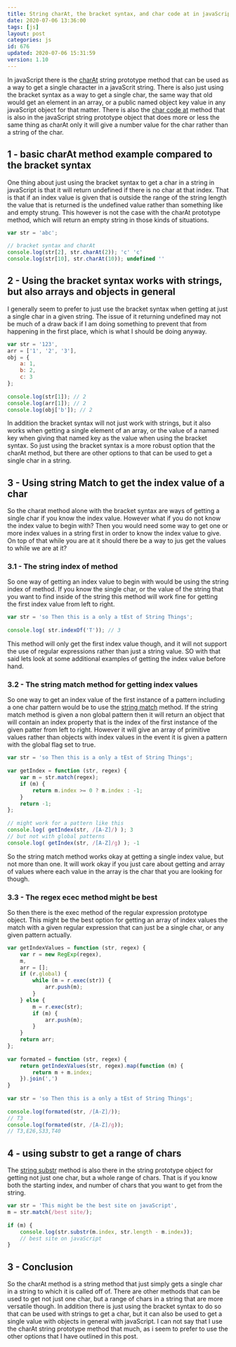 ```yaml
---
title: String charAt, the bracket syntax, and char code at in javaScript
date: 2020-07-06 13:36:00
tags: [js]
layout: post
categories: js
id: 676
updated: 2020-07-06 15:31:59
version: 1.10
---
```


In javaScript there is the [charAt](https://developer.mozilla.org/en-US/docs/Web/JavaScript/Reference/Global_Objects/String/charAt) string prototype method that can be used as a way to get a single character in a javaScrit string. There is also just using the bracket syntax as a way to get a single char, the same way that old would get an element in an array, or a public named object key value in any javaScript object for that matter. There is also the [char code at](https://developer.mozilla.org/en-US/docs/Web/JavaScript/Reference/Global_Objects/String/charCodeAt) method that is also in the javaScript string prototype object that does more or less the same thing as charAt only it will give a number value for the char rather than a string of the char.

<!-- more -->

## 1 - basic charAt method example compared to the bracket syntax

One thing about just using the bracket syntax to get a char in a string in javaScript is that it will return undefined if there is no char at that index. That is that if an index value is given that is outside the range of the string length the value that is returned is the undefined value rather than something like and empty strung. This however is not the case with the charAt prototype method, which will return an empty string in those kinds of situations.

```js
var str = 'abc';
 
// bracket syntax and charAt
console.log(str[2], str.charAt(2)); 'c' 'c'
console.log(str[10], str.charAt(10)); undefined ''
```

## 2 - Using the bracket syntax works with strings, but also arrays and objects in general

I generally seem to prefer to just use the bracket syntax when getting at just a single char in a given string. The issue of it returning undefined may not be much of a draw back if I am doing something to prevent that from happening in the first place, which is what I should be doing anyway.

```js
var str = '123',
arr = ['1', '2', '3'],
obj = {
    a: 1,
    b: 2,
    c: 3
};
 
console.log(str[1]); // 2
console.log(arr[1]); // 2
console.log(obj['b']); // 2
```

In addition the bracket syntax will not just work with strings, but it also works when getting a single element of an array, or the value of a named key when giving that named key as the value when using the bracket syntax. So just using the bracket syntax is a more robust option that the charAt method, but there are other options to that can be used to get a single char in a string.

## 3 - Using string Match to get the index value of a char

So the charat method alone with the bracket syntax are ways of getting a single char if you know the index value. However what if you do not know the index value to begin with? Then you would need some way to get one or more index values in a string first in order to know the index value to give. On top of that while you are at it should there be a way to jus get the values to while we are at it?

### 3.1 - The string index of method

So one way of getting an index value to begin with would be using the string index of method. If you know the single char, or the value of the string that you want to find inside of the string this method will work fine for getting the first index value from left to right.

```js
var str = 'so Then this is a only a tEst of String Things';
 
console.log( str.indexOf('T')); // 3
```

This method will only get the first index value though, and it will not support the use of regular expressions rather than just a string value. SO with that said lets look at some additional examples of getting the index value before hand.

### 3.2 - The string match method for getting index values

So one way to get an index value of the first instance of a pattern including a one char pattern would be to use the [string match](/2019/04/06/js-string-match/) method. If the string match method is given a non global pattern then it will return an object that will contain an index property that is the index of the first instance of the given patter from left to right. However it will give an array of primitive values rather than objects with index values in the event it is given a pattern with the global flag set to true.

```js
var str = 'so Then this is a only a tEst of String Things';
 
var getIndex = function (str, regex) {
    var m = str.match(regex);
    if (m) {
        return m.index >= 0 ? m.index : -1;
    }
    return -1;
};
 
// might work for a pattern like this
console.log( getIndex(str, /[A-Z]/) ); 3
// but not with global patterns
console.log( getIndex(str, /[A-Z]/g) ); -1
```

So the string match method works okay at getting a single index value, but not more than one. It will work okay if you just care about getting and array of values where each value in the array is the char that you are looking for though.

### 3.3 - The regex ecec method might be best

So then there is the exec method of the regular expression prototype object. This might be the best option for getting an array of index values the match with a given regular expression that can just be a single char, or any given pattern actually.

```js
var getIndexValues = function (str, regex) {
    var r = new RegExp(regex),
    m,
    arr = [];
    if (r.global) {
        while (m = r.exec(str)) {
            arr.push(m);
        }
    } else {
        m = r.exec(str);
        if (m) {
            arr.push(m);
        }
    }
    return arr;
};
 
var formated = function (str, regex) {
    return getIndexValues(str, regex).map(function (m) {
        return m + m.index;
    }).join(',')
}
 
var str = 'so Then this is a only a tEst of String Things';
 
console.log(formated(str, /[A-Z]/));
// T3
console.log(formated(str, /[A-Z]/g));
// T3,E26,S33,T40
```

## 4 - using substr to get a range of chars

The [string substr](https://developer.mozilla.org/en-US/docs/Web/JavaScript/Reference/Global_Objects/String/substr) method is also there in the string prototype object for getting not just one char, but a whole range of chars. That is if you know both the starting index, and number of chars that you want to get from the string.

```js
var str = 'This might be the best site on javaScript',
m = str.match(/best site/);
 
if (m) {
    console.log(str.substr(m.index, str.length - m.index));
    // best site on javaScript
}
```

## 3 - Conclusion

So the charAt method is a string method that just simply gets a single char in a string to which it is called off of. There are other methods that can be used to get not just one char, but a range of chars in a string that are more versatile though. In addition there is just using the bracket syntax to do so that can be used with strings to get a char, but it can also be used to get a single value with objects in general with javaScript. I can not say that I use the charAt string prototype method that much, as i seem to prefer to use the other options that I have outlined in this post.